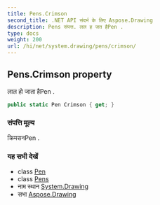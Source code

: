 ```yaml
---
title: Pens.Crimson
second_title: .NET API संदर्भ के लिए Aspose.Drawing
description: Pens संपत्त. लल ह जत हैPen .
type: docs
weight: 200
url: /hi/net/system.drawing/pens/crimson/
---
```

## Pens.Crimson property

लाल हो जाता हैPen .

```csharp
public static Pen Crimson { get; }
```

### संपत्ति मूल्य

क्रिमसनPen .

### यह सभी देखें

* class [Pen](../../pen/)
* class [Pens](../)
* नाम स्थान [System.Drawing](../../pens/)
* सभा [Aspose.Drawing](../../../)


